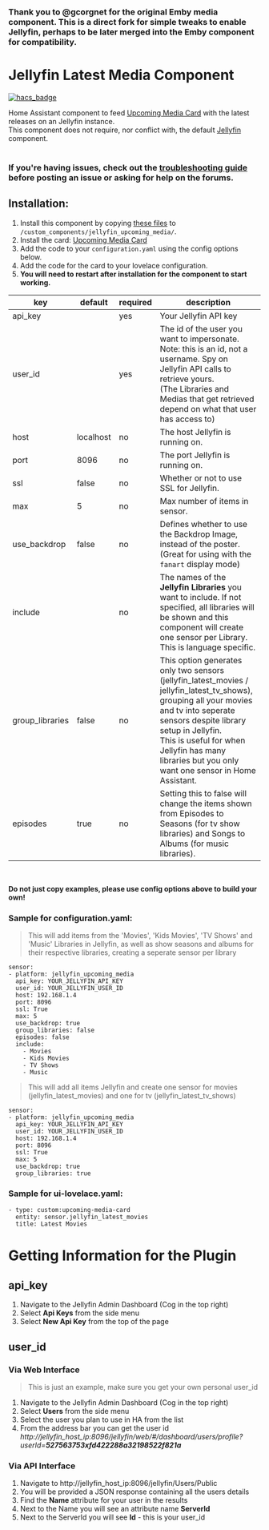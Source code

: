### Thank you to @gcorgnet for the original Emby media component. This is a direct fork for simple tweaks to enable Jellyfin, perhaps to be later merged into the Emby component for compatibility.

# Jellyfin Latest Media Component

[![hacs_badge](https://img.shields.io/badge/HACS-Default-orange.svg?style=for-the-badge)](https://github.com/hacs/integration)

Home Assistant component to feed [Upcoming Media Card](https://github.com/custom-cards/upcoming-media-card) with
the latest releases on an Jellyfin instance.</br>
This component does not require, nor conflict with, the default [Jellyfin](https://www.home-assistant.io/components/jellyfin/) component.</br></br>

### If you're having issues, check out the [troubleshooting guide](https://github.com/custom-cards/upcoming-media-card/blob/master/troubleshooting.md) before posting an issue or asking for help on the forums.

## Installation:

1. Install this component by copying [these files](https://github.com/damianolombardo/sensor.jellyfin_upcoming_media/tree/master/custom_components/jellyfin_upcoming_media) to `/custom_components/jellyfin_upcoming_media/`.
2. Install the card: [Upcoming Media Card](https://github.com/custom-cards/upcoming-media-card)
3. Add the code to your `configuration.yaml` using the config options below.
4. Add the code for the card to your lovelace configuration.
5. **You will need to restart after installation for the component to start working.**

| key | default | required | description
| --- | --- | --- | ---
| api_key | | yes | Your Jellyfin API key
| user_id | | yes | The id of the user you want to impersonate. Note: this is an id, not a username. Spy on Jellyfin API calls to retrieve yours. </br>(The Libraries and Medias that get retrieved depend on what that user has access to)
| host | localhost | no | The host Jellyfin is running on.
| port | 8096 | no | The port Jellyfin is running on.
| ssl | false | no | Whether or not to use SSL for Jellyfin.
| max | 5 | no | Max number of items in sensor.
| use_backdrop | false | no | Defines whether to use the Backdrop Image, instead of the poster. (Great for using with the `fanart` display mode)
| include | | no | The names of the <strong>Jellyfin Libraries</strong> you want to include. If not specified, all libraries will be shown and this component will create one sensor per Library. This is language specific.
| group_libraries | false | no | This option generates only two sensors (jellyfin_latest_movies / jellyfin_latest_tv_shows), grouping all your movies and tv into seperate sensors despite library setup in Jellyfin. </br>This is useful for when Jellyfin has many libraries but you only want one sensor in Home Assistant.
| episodes | true | no | Setting this to false will change the items shown from Episodes to Seasons (for tv show libraries) and Songs to Albums (for music libraries).
</br>

**Do not just copy examples, please use config options above to build your own!**
### Sample for configuration.yaml:
> This will add items from the 'Movies', 'Kids Movies', 'TV Shows' and 'Music' Libraries in Jellyfin, as well as show seasons and albums for their respective libraries, creating a seperate sensor per library
```
sensor:
- platform: jellyfin_upcoming_media
  api_key: YOUR_JELLYFIN_API_KEY
  user_id: YOUR_JELLYFIN_USER_ID
  host: 192.168.1.4
  port: 8096
  ssl: True
  max: 5
  use_backdrop: true
  group_libraries: false
  episodes: false
  include:
    - Movies
    - Kids Movies
    - TV Shows
    - Music
```

> This will add all items Jellyfin and create one sensor for movies (jellyfin_latest_movies) and one for tv (jellyfin_latest_tv_shows)
```
sensor:
- platform: jellyfin_upcoming_media
  api_key: YOUR_JELLYFIN_API_KEY
  user_id: YOUR_JELLYFIN_USER_ID
  host: 192.168.1.4
  port: 8096
  ssl: True
  max: 5
  use_backdrop: true
  group_libraries: true
```
### Sample for ui-lovelace.yaml:

    - type: custom:upcoming-media-card
      entity: sensor.jellyfin_latest_movies
      title: Latest Movies


# Getting Information for the Plugin

## api_key
<ol>
  <li>Navigate to the Jellyfin Admin Dashboard (Cog in the top right)</li>
  <li>Select <strong>Api Keys</strong> from the side menu</li>
  <li>Select <strong>New Api Key</strong> from the top of the page</li>
</ol>

## user_id
### Via Web Interface
> This is just an example, make sure you get your own personal user_id
<ol>
  <li>Navigate to the Jellyfin Admin Dashboard (Cog in the top right)</li>
  <li>Select <strong>Users</strong> from the side menu</li>
  <li>Select the user you plan to use in HA from the list</li>
  <li>From the address bar you can get the user id </br>
  <i>http://jellyfin_host_ip:8096/jellyfin/web/#/dashboard/users/profile?userId=<strong>527563753xfd422288a32198522f821a</strong></i>
  </li>
</ol>

### Via API Interface
<ol>
  <li>Navigate to http://jellyfin_host_ip:8096/jellyfin/Users/Public</li>
  <li>You will be provided a JSON response containing all the users details</li>
  <li>Find the <strong>Name</strong> attribute for your user in the results</li>
  <li>Next to the Name you will see an attribute name <strong>ServerId</strong></li>
  <li>Next to the ServerId you will see <strong>Id</strong> - this is your user_id</li>
</ol>
